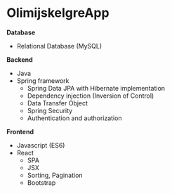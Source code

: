 # OlimijskeIgreApp

**Database**
- Relational Database (MySQL)

**Backend**
- Java
- Spring framework 
  - Spring Data JPA with Hibernate implementation
  - Dependency injection (Inversion of Control)
  - Data Transfer Object
  - Spring Security
  - Authentication and authorization
  
**Frontend**
- Javascript (ES6)
- React
   - SPA 
   - JSX
   - Sorting, Pagination
   - Bootstrap
